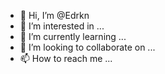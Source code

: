 - 👋 Hi, I’m @Edrkn
- 👀 I’m interested in ...
- 🌱 I’m currently learning ...
- 💞️ I’m looking to collaborate on ...
- 📫 How to reach me ...

<!---
Edrkn/Edrkn is a ✨ special ✨ repository because its `README.md` (this file) appears on your GitHub profile.
You can click the Preview link to take a look at your changes.
--->

